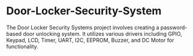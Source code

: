 # Door-Locker-Security-System
The Door Locker Security Systems project involves creating a password-based door unlocking system. It utilizes various drivers including GPIO, Keypad, LCD, Timer, UART, I2C, EEPROM, Buzzer, and DC Motor for functionality.
